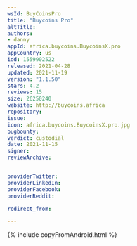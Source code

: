 ```yaml
---
wsId: BuyCoinsPro
title: "Buycoins Pro"
altTitle: 
authors:
- danny
appId: africa.buycoins.BuycoinsX.pro
appCountry: us
idd: 1559902522
released: 2021-04-28
updated: 2021-11-19
version: "1.1.50"
stars: 4.2
reviews: 15
size: 26250240
website: http://buycoins.africa
repository: 
issue: 
icon: africa.buycoins.BuycoinsX.pro.jpg
bugbounty: 
verdict: custodial
date: 2021-11-15
signer: 
reviewArchive:


providerTwitter: 
providerLinkedIn: 
providerFacebook: 
providerReddit: 

redirect_from:

---
```


{% include copyFromAndroid.html %}
